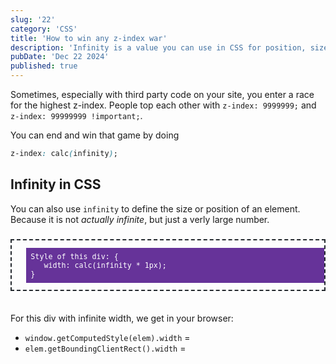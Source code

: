 ```yaml
---
slug: '22'
category: 'CSS'
title: 'How to win any z-index war'
description: 'Infinity is a value you can use in CSS for position, size and z-index'
pubDate: 'Dec 22 2024'
published: true
---
```


Sometimes, especially with third party code on your site, you enter a race for the highest z-index. People top each other with `z-index: 9999999;` and `z-index: 99999999 !important;`.

You can end and win that game by doing

```css
z-index: calc(infinity);
``` 

## Infinity in CSS

You can also use `infinity` to define the size or position of an element. Because it is not _actually infinite_, but just a verly large number.

<div style="font-size:smaller; margin:2em auto 3em; padding: 1em 1em 1em 2em; border:2px #24292e dashed; overflow: scroll;">

<div id="infinity-demo" style="background-color: rebeccapurple; color: white; font-family: monospace; padding: 1ch; width: calc(infinity * 1px);">
Style of this div: { <br>
&nbsp;&nbsp; width: calc(infinity * 1px); <br>
}
</div>

</div>

For this div with infinite width, we get in your browser: 

- `window.getComputedStyle(elem).width` =&nbsp;<code id="infinity-result-computed"></code>
- `elem.getBoundingClientRect().width` =&nbsp;<code id="infinity-result-rect"></code>


<script>
	const inifiniteElement = document.querySelector('#infinity-demo');
	const computedWidth = window.getComputedStyle(inifiniteElement).width;
	const rectWidth = inifiniteElement.getBoundingClientRect().width;

	document.querySelector('#infinity-result-computed').textContent = computedWidth;
	document.querySelector('#infinity-result-rect').textContent = rectWidth;
</script>
